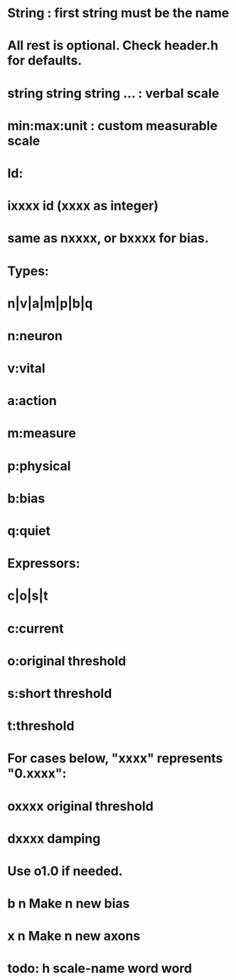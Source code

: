 # String : first string must be the name
# All rest is optional. Check header.h for defaults.
# string string string ... : verbal scale
# min:max:unit : custom measurable scale

# Id:
# ixxxx  id (xxxx as integer)
# same as nxxxx, or bxxxx for bias.

# Types:
# n|v|a|m|p|b|q
#			n:neuron
#			v:vital
#			a:action
#			m:measure
#			p:physical
#			b:bias
#			q:quiet

# Expressors:
# c|o|s|t
#			c:current
#			o:original threshold
#			s:short threshold
#			t:threshold

# For cases below, "xxxx" represents "0.xxxx":
# oxxxx original threshold
# dxxxx damping 
# Use o1.0 if needed.

# b n		Make n new bias
# x n		Make n new axons

# todo: h scale-name word word
